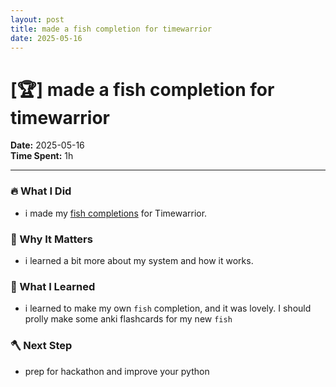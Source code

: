 ```yaml
---
layout: post
title: made a fish completion for timewarrior
date: 2025-05-16
---
```

# [🏆] made a fish completion for timewarrior

**Date:** 2025-05-16  
**Time Spent:** 1h 

---

### 🔥 What I Did
- i made my [fish completions](https://github.com/moiSentineL/timew-fish-completions) for Timewarrior.

### 🎯 Why It Matters
- i learned a bit more about my system and how it works.

### 🧠 What I Learned
- i learned to make my own `fish` completion, and it was lovely. I should prolly make some anki flashcards for my new `fish`

### 🪓 Next Step
- prep for hackathon and improve your python

